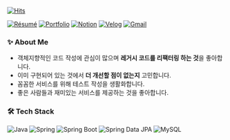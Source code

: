 [![Hits](https://hits.seeyoufarm.com/api/count/incr/badge.svg?url=https%3A%2F%2Fgithub.com%2Fkyukong&count_bg=%23FFE305&title_bg=%23000000&icon=&icon_color=%23050505&title=hits&edge_flat=false)](https://hits.seeyoufarm.com)

[![Résumé](https://img.shields.io/badge/Résumé-018EF5?style=flat&logo=ReadMe&logoColor=white&link=https://kyukong.notion.site/Kim-yubin-d97cdda38669456c8adc41b0bde31c9d?pvs=4)](https://kyukong.notion.site/Kim-yubin-d97cdda38669456c8adc41b0bde31c9d?pvs=4)
[![Portfolio](https://img.shields.io/badge/Portfolio-FF5A5F?style=flat&logo=readthedocs&logoColor=white&link=https://kyukong.notion.site/792c3ae74dc54acb9f0a131ddbe4ec60?pvs=4)](https://kyukong.notion.site/792c3ae74dc54acb9f0a131ddbe4ec60?pvs=4)
[![Notion](https://img.shields.io/badge/Blog-000000?style=flat&logo=Notion&logoColor=white&link=https://kyukong.notion.site/0ee65a20ef614c81943443d433f9d033)](https://kyukong.notion.site/0ee65a20ef614c81943443d433f9d033)
[![Velog](https://img.shields.io/badge/Velog-00B388?style=flat&logo=Velog&logoColor=white&link=https://velog.io/@rudnf003)](https://velog.io/@rudnf003)
[![Gmail](https://img.shields.io/badge/Gmail-EA4335?style=flat&logo=Gmail&logoColor=white&link=mailto:kyb062666@gmail.com)](mailto:kyb062666@gmail.com)

### ✨ About Me
- 객체지향적인 코드 작성에 관심이 많으며 <b>레거시 코드를 리팩터링 하는 것</b>을 좋아합니다.
- 이미 구현되어 있는 것에서 <b>더 개선할 점이 없는지</b> 고민합니다.
- 꼼꼼한 서비스를 위해 테스트 작성을 생활화합니다.
- 좋은 사람들과 재미있는 서비스를 제공하는 것을 좋아합니다.

### 🛠 Tech Stack
![Java](https://img.shields.io/badge/Java-007396?style=flat&logo=Java&logoColor=white)
![Spring](https://img.shields.io/badge/Spring-6DB33F?style=flat&logo=Spring&logoColor=white)
![Spring Boot](https://img.shields.io/badge/Spring%20Boot-6DB33F?style=flat&logo=Spring%20Boot&logoColor=white)
![Spring Data JPA](https://img.shields.io/badge/Spring%20Data%20JPA-6DB33F?style=flat&logo=Spring%20Data%20JPA&logoColor=white)
![MySQL](https://img.shields.io/badge/MySQL-4479A1?style=flat&logo=MySQL&logoColor=white)

